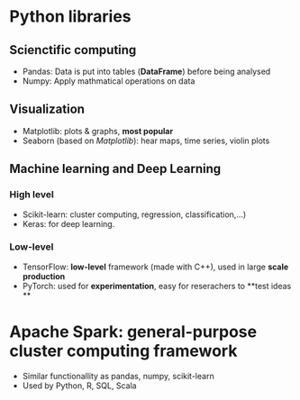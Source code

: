 # Python libraries
## Scienctific computing
- Pandas: Data is put into tables (**DataFrame**) before being analysed
- Numpy: Apply mathmatical operations on data

## Visualization
- Matplotlib: plots & graphs, **most popular**
- Seaborn (based on *Matplotlib*): hear maps, time series, violin plots

## Machine learning and Deep Learning
### High level
- Scikit-learn: cluster computing, regression, classification,...)
- Keras: for deep learning.
### Low-level
- TensorFlow: **low-level** framework (made with C++), used in large **scale production**
- PyTorch:  used for **experimentation**, easy for reserachers to **test ideas **

# Apache Spark: general-purpose **cluster computing** framework
- Similar functionallity as pandas, numpy, scikit-learn
- Used by Python, R, SQL, Scala